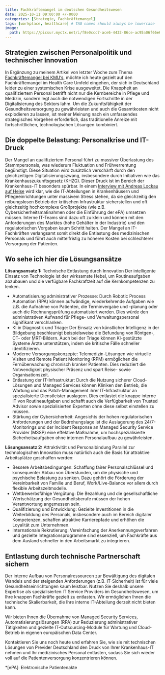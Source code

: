 ```yaml
---
title: Fachkräftemangel im deutschen Gesundheitswesen
date: 2025-10-11 09:00:00 +/-0000
categories: [Strategie, Fachkräftemangel]
tags: [workplace, healthcare] # TAG names should always be lowercase
image:
  path: https://picsur.myctx.net/i/f8e0ccc7-ace6-4432-86ce-ac95a06f66e0.png
---
```


## Strategien zwischen Personalpolitik und technischer Innovation

In Ergänzung zu meinem Artikel von letzter Woche zum Thema [Fachkräftemangel bei KMU‘s](https://thomaskrampe.github.io/posts/fachkraeftemangel-bei-kmu/), möchte ich heute gezielt auf den Fachkräftemangel im Health Care Umfeld eingehen, der sich in Deutschland leider zu einer systemischen Krise ausgeweitet. Die Knappheit an qualifiziertem Personal betrifft nicht nur die Kernbereiche in Pflege und Medizin, sondern legt auch die notwendigen Fortschritte in der Digitalisierung des Sektors lahm. Um die Zukunftsfähigkeit der Gesundheitsversorgung zu gewährleisten und auch die Gesamtkosten nicht explodieren zu lassen, ist meiner Meinung nach ein umfassendes strategisches Vorgehen erforderlich, das traditionelle Anreize mit fortschrittlichen, technologischen Lösungen kombiniert.

## Die doppelte Belastung: Personalkrise und IT-Druck

Der Mangel an qualifiziertem Personal führt zu massiver Überlastung des Stammpersonals, was wiederum Fluktuation und Frühverrentung begünstigt. Diese Situation wird zusätzlich verschärft durch den gleichzeitigen Digitalisierungszwang, insbesondere durch Initiativen wie das Krankenhauszukunftsgesetz (KHZG).
Dieser Druck ist im Bereich der Krankenhaus-IT besonders spürbar. In einem [Interview mit Andreas Lockau auf Heise](https://www.heise.de/hintergrund/Interview-Warum-die-Krankenhaus-IT-unter-Druck-ist-10734422.htm) wird klar, wie die IT-Abteilungen in Krankenhäusern und Pflegeeinrichtungen unter massivem Stress stehen, da sie gleichzeitig den reibungslosen Betrieb der kritischen Infrastruktur sicherstellen und oft gleichzeitig hochkomplexe Großprojekte (wie z.B. Cybersicherheitsmaßnahmen oder die Einführung der ePA) umsetzen müssen. Interne IT-Teams sind dazu oft zu klein und können mit den Anforderungen des Marktes (hohe Gehälter in der Industrie) und den regulatorischen Vorgaben kaum Schritt halten. Der Mangel an IT-Fachkräften verlangsamt somit direkt die Entlastung des medizinischen Personals und führt auch mittelfristig zu höheren Kosten bei schlechterer Versorgung der Patienten.

## Wo sehe ich hier die Lösungsansätze

**Lösungsansatz 1:** Technische Entlastung durch Innovation
Der intelligente Einsatz von Technologie ist der wirksamste Hebel, um Routineaufgaben abzubauen und die verfügbare Fachkraftzeit auf die Kernkompetenzen zu lenken.

* Automatisierung administrativer Prozesse: Durch Robotic Process Automation (RPA) können aufwändige, wiederkehrende Aufgaben wie z.B. die Aufnahme von Patienten, die Terminvergabe und -planung oder auch die Rechnungsprüfung automatisiert werden. Dies würde den administrativen Aufwand für Pflege- und Verwaltungspersonal signifikant verschlanken.
* KI in Diagnostik und Triage: Der Einsatz von künstlicher Intelligenz in der Bildgebung beschleunigt beispielsweise die Befundung von Röntgen-, CT- oder MRT-Bildern. Auch bei der Triage können KI-gestützte Systeme Ärzte unterstützen, indem sie kritische Fälle schneller identifizieren.
* Moderne Versorgungskonzepte: Telemedizin-Lösungen wie virtuelle Visiten und Remote Patient Monitoring (RPM) ermöglichen die Fernüberwachung chronisch kranker Patienten. Dies reduziert die Notwendigkeit physischer Präsenz und spart Reise- sowie Organisationszeit.
* Entlastung der IT-Infrastruktur: Durch die Nutzung sicherer Cloud-Lösungen und Managed Services können Kliniken den Betrieb, die Wartung und das Patch-Management ihrer IT-Infrastruktur an spezialisierte Dienstleister auslagern. Dies entlastet die knappe interne IT von Routineaufgaben und schafft auch die Verfügbarkeit von Trusted Advisor sowie spezialisierten Experten ohne diese selbst einstellen zu müssen.
* Stärkung der Cybersicherheit: Angesichts der hohen regulatorischen Anforderungen und der Bedrohungslage ist die Auslagerung des 24/7-Monitorings und der Incident Response an Managed Security Service Provider (MSSP) eine effektive Maßnahme, um hochspezialisierte Sicherheitsaufgaben ohne internen Personalaufbau zu gewährleisten.

**Lösungsansatz 2:** Attraktivität und Personalbindung
Parallel zur technologischen Innovation muss natürlich auch die Basis für attraktive Arbeitsplätze geschaffen werden:

* Bessere Arbeitsbedingungen: Schaffung fairer Personalschlüssel und konsequenter Abbau von Überstunden, um die physische und psychische Belastung zu senken. Dazu gehört die Förderung der Vereinbarkeit von Familie und Beruf, Work/Live-Balance vor allem durch flexible Arbeitszeitmodelle.
* Wettbewerbsfähige Vergütung: Die Bezahlung und die gesellschaftliche Wertschätzung der Gesundheitsberufe müssen der hohen Verantwortung angemessen sein.
* Qualifizierung und Entwicklung: Gezielte Investitionen in die Weiterbildung des Personals, insbesondere auch im Bereich digitaler Kompetenzen, schaffen attraktive Karrierepfade und erhöhen die Loyalität zum Unternehmen.
* Internationale Rekrutierung: Vereinfachung der Anerkennungsverfahren und gezielte Integrationsprogramme sind essenziell, um Fachkräfte aus dem Ausland schneller in den Arbeitsmarkt zu integrieren.

## Entlastung durch technische Partnerschaft sichern

Der interne Aufbau von Personalressourcen zur Bewältigung des digitalen Wandels und der steigenden Anforderungen (z.B. IT-Sicherheit) ist für viele Gesundheitseinrichtungen kaum leistbar.
Nutzen Sie deshalb unsere Expertise als spezialisierten IT Service Providers im Gesundheitswesen, um Ihre knappen Fachkräfte gezielt zu entlasten. Wir ermöglichen Ihnen die technische Skalierbarkeit, die Ihre interne IT-Abteilung derzeit nicht bieten kann.

Wir bieten Ihnen die Übernahme von Managed Security Services, Automatisierungslösungen (RPA) zur Reduzierung administrativer Tätigkeiten und gezielte IT-Outsourcing-Module für Wartung und Cloud-Betrieb in eigenen europäischen Data Center.

Kontaktieren Sie uns noch heute und erfahren Sie, wie sie mit technischen Lösungen von Previder Deutschland den Druck von Ihrer Krankenhaus-IT nehmen und Ihr medizinisches Personal entlasten, sodass Sie sich wieder voll auf die Patientenversorgung konzentrieren können.

*[ePA]: Elektronische Patientenakte
